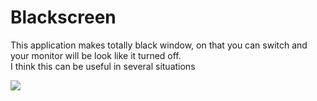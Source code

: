 # Blackscreen

This application makes totally black window, on that you can switch and your monitor will be look like it turned off.<br/>
I think this can be useful in several situations

<img src = 'https://lh3.googleusercontent.com/gC0h34NSxBes16acH6V_EoRfLTxons-F5v7XrON4XjF1KMJ0jdpsegPr2bcohxW-kxssCnDaalLUkGExS5IyzUZolSHpsJJYBkMqFJG7tqqeKFja0vPum8Mnox07vW927G4hNMuNhXLTLgOk47Fi9WVMaLsWswzXaLOTsIDxv2shbRhrTglocDyP9iafMvm2OFHogIkxtthKSFZmo4o4fJDcc2y1sFx2e8VDs8l1DoaFnW_kqhWII_4CgHAyIeaepTLiMpX79uL2izA8DMEorPaGaM-LaG1UkHW8l7B1v5xUn88Xb1447ApUP9nemXl2t7XERa9sw3QuPy9hoXlFcCRRgeVtXz5RsnzfO0gXsWy35HUk1EWgLVjvtQZeOhos6HChgae22VMfBbRsrEsMsq521QDPxGYzNZOdg1DQIA55_eM6hhJYBov6fga5lUxv3gl7XHtcvLN0Mh1RQPZ_qOl974wcZrdds6s2Tab6bao2iHNAGzNrY3z8F343NFwjKmhbh3gzANdsbcTZn6TB7PGOOnaQUDB923-Zfnh_6vA670QGiAJpE1HVTDXuUi21-JAEz29g67nnrUm_cjfxBIK6DQqjIM48zJX4YKpOCI_5QCktVorVnR-E_vALAwefMVMs7AYhKKbTN7oeLm_pRXcKoij_ASTI6XhiWfpdGtbP8KghYSdrJpf6jhBN=w1397-h786-no?authuser=0'>
